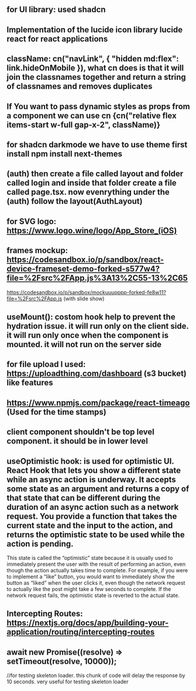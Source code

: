 ## for UI library: used shadcn
## Implementation of the lucide icon library lucide react for react applications
## className: cn("navLink", { "hidden md:flex": link.hideOnMobile }), what cn does is that it will join the classnames together and return a string of classnames and removes duplicates
## If You want to pass dynamic styles as props from a component we can use cn {cn("relative flex items-start w-full gap-x-2", className)}

## for shadcn darkmode we have to use theme first install npm install next-themes

## (auth) then create a file called layout and  folder called login and inside that folder create a file called page.tsx. now evenrything under the (auth) follow the layout(AuthLayout)

## for SVG logo: https://www.logo.wine/logo/App_Store_(iOS)

## frames mockup: https://codesandbox.io/p/sandbox/react-device-frameset-demo-forked-s577w4?file=%2Fsrc%2FApp.js%3A13%2C55-13%2C65
 https://codesandbox.io/p/sandbox/mockuuupppp-forked-fe8w11?file=%2Fsrc%2FApp.js (with slide show)

## useMount(): costom hook help to prevent the hydration issue. it will run only on the client side. it will run only once when the component is mounted. it will not run on the server side

## for file upload I used: https://uploadthing.com/dashboard (s3 bucket) like features

## https://www.npmjs.com/package/react-timeago (Used for the time stamps)

## client component shouldn't be top level component. it should be in lower level

## useOptimistic hook: is used for optimistic UI. React Hook that lets you show a different state while an async action is underway. It accepts some state as an argument and returns a copy of that state that can be different during the duration of an async action such as a network request. You provide a function that takes the current state and the input to the action, and returns the optimistic state to be used while the action is pending.

This state is called the “optimistic” state because it is usually used to immediately present the user with the result of performing an action, even though the action actually takes time to complete. For example, if you were to implement a “like” button, you would want to immediately show the button as “liked” when the user clicks it, even though the network request to actually like the post might take a few seconds to complete. If the network request fails, the optimistic state is reverted to the actual state.

## Intercepting Routes: https://nextjs.org/docs/app/building-your-application/routing/intercepting-routes

##   await new Promise((resolve) => setTimeout(resolve, 10000));  
//for testing skeleton loader. this chunk of code will delay the response by 10 seconds. very useful for testing skeleton loader


